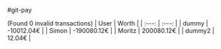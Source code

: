 #git-pay

(Found 0 invalid transactions)
| User | Worth |
| :---: | :---: |
| dummy | -10012.04€ |
| Simon | -190080.12€ |
| Moritz | 200080.12€ |
| dummy2 | 12.04€ |
